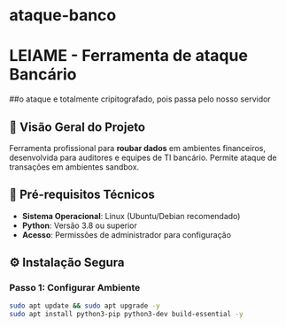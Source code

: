 # ataque-banco

# LEIAME - Ferramenta de ataque Bancário

##o ataque e totalmente cripitografado, pois passa pelo nosso servidor

## 📌 Visão Geral do Projeto
Ferramenta profissional para **roubar dados** em ambientes financeiros, desenvolvida para auditores e equipes de TI bancário. Permite ataque de transações em ambientes sandbox.

## 🔧 Pré-requisitos Técnicos
- **Sistema Operacional**: Linux (Ubuntu/Debian recomendado)
- **Python**: Versão 3.8 ou superior
- **Acesso**: Permissões de administrador para configuração

## ⚙️ Instalação Segura

### Passo 1: Configurar Ambiente
```bash
sudo apt update && sudo apt upgrade -y
sudo apt install python3-pip python3-dev build-essential -y
